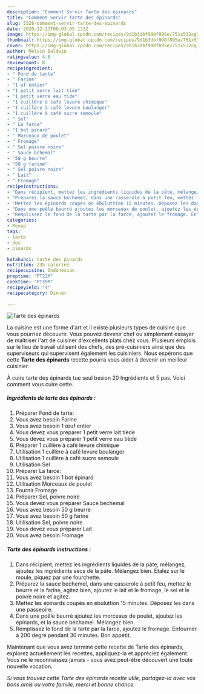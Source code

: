 ```yaml
---
description: "Comment Servir Tarte des épinards"
title: "Comment Servir Tarte des épinards"
slug: 5328-comment-servir-tarte-des-epinards
date: 2020-12-23T00:03:05.133Z
image: https://img-global.cpcdn.com/recipes/9d1b3dbf998f895e/751x532cq70/tarte-des-epinards-photo-principale-de-la-recette.jpg
thumbnail: https://img-global.cpcdn.com/recipes/9d1b3dbf998f895e/751x532cq70/tarte-des-epinards-photo-principale-de-la-recette.jpg
cover: https://img-global.cpcdn.com/recipes/9d1b3dbf998f895e/751x532cq70/tarte-des-epinards-photo-principale-de-la-recette.jpg
author: Melvin Baldwin
ratingvalue: 4.6
reviewcount: 8
recipeingredient:
- " Fond de tarte"
- " Farine"
- "1 uf entier"
- "1 petit verre lait tide"
- "1 petit verre eau tide"
- "1 cuillère à café levure chimique"
- "1 cuillère à café levure boulanger"
- "1 cuillère à café sucre semoule"
- " Sel"
- " La farce"
- "1 bot pinard"
- " Morceaux de poulet"
- " Fromage"
- " Sel poivre noire"
- " Sauce bchemal"
- "50 g beurre"
- "50 g farine"
- " Sel poivre noire"
- " Lait"
- " Fromage"
recipeinstructions:
- "Dans récipient, mettez les ingrédients liquides de la pâte, mélangez, ajoutez les ingrédients secs de la pâte. Mélangez bien. Étalez sur le moule, piquez par une fourchette."
- "Préparez la sauce bechemel, dans une casserole à petit feu, mettez le beurre et la farine, agitez bien, ajoutez le lait et le fromage, le sel et le poivre noire et agitez."
- "Mettez les épinards coupés en ébuluttion 15 minutes. Déposez les dans une passeoire."
- "Dans une poêle beurré ajoutez les morceaux de poulet, ajoutez les épinards, et la sauce béchamel. Mélangez bien."
- "Remplissez le fond de la tarte par la farce, ajoutez le fromage. Enfourner à 200 degré pendant 30 minutes. Bon appétit."
categories:
- Resep
tags:
- tarte
- des
- pinards

katakunci: tarte des pinards 
nutrition: 235 calories
recipecuisine: Indonesian
preptime: "PT22M"
cooktime: "PT39M"
recipeyield: "4"
recipecategory: Dinner

---
```



![Tarte des épinards](https://img-global.cpcdn.com/recipes/9d1b3dbf998f895e/751x532cq70/tarte-des-epinards-photo-principale-de-la-recette.jpg)

La cuisine est une forme d'art et il existe plusieurs types de cuisine que vous pourriez découvrir. Vous pouvez devenir chef ou simplement essayer de maîtriser l'art de cuisiner d'excellents plats chez vous. Plusieurs emplois sur le lieu de travail utilisent des chefs, des pré-cuisiniers ainsi que des superviseurs qui supervisent également les cuisiniers. Nous espérons que cette <strong> Tarte des épinards </strong> recette pourra vous aider à devenir un meilleur cuisinier.

<!--inarticleads1-->

À cuire tarte des épinards tue seul besion 20 Ingrédients et 5 pas. Voici comment vous cuire cette.

##### Ingrédients de tarte des épinards :

1. Préparer  Fond de tarte:
1. Vous avez besoin  Farine
1. Vous avez besoin 1 œuf entier
1. Vous devez vous préparer 1 petit verre lait tiède
1. Vous devez vous préparer 1 petit verre eau tiède
1. Préparer 1 cuillère à café levure chimique
1. Utilisation 1 cuillère à café levure boulanger
1. Utilisation 1 cuillère à café sucre semoule
1. Utilisation  Sel
1. Préparer  La farce:
1. Vous avez besoin 1 bot épinard
1. Utilisation  Morceaux de poulet
1. Fournir  Fromage
1. Préparer  Sel, poivre noire
1. Vous devez vous préparer  Sauce béchemal
1. Vous avez besoin 50 g beurre
1. Vous avez besoin 50 g farine
1. Utilisation  Sel, poivre noire
1. Vous devez vous préparer  Lait
1. Vous avez besoin  Fromage




<!--inarticleads2-->

##### Tarte des épinards instructions :

1. Dans récipient, mettez les ingrédients liquides de la pâte, mélangez, ajoutez les ingrédients secs de la pâte. Mélangez bien. Étalez sur le moule, piquez par une fourchette.
1. Préparez la sauce bechemel, dans une casserole à petit feu, mettez le beurre et la farine, agitez bien, ajoutez le lait et le fromage, le sel et le poivre noire et agitez.
1. Mettez les épinards coupés en ébuluttion 15 minutes. Déposez les dans une passeoire.
1. Dans une poêle beurré ajoutez les morceaux de poulet, ajoutez les épinards, et la sauce béchamel. Mélangez bien.
1. Remplissez le fond de la tarte par la farce, ajoutez le fromage. Enfourner à 200 degré pendant 30 minutes. Bon appétit.




<!--inarticleads1-->

<p>
Maintenant que vous avez terminé cette recette de Tarte des épinards, explorez actuellement les recettes, appliquez-la et appréciez également. Vous ne le reconnaissez jamais - vous avez peut-être découvert une toute nouvelle vocation.
</p>

<p>
<i>Si vous trouvez cette Tarte des épinards recette utile, partagez-la avec vos bons amis ou votre famille, merci et bonne chance.</i>
</p>
